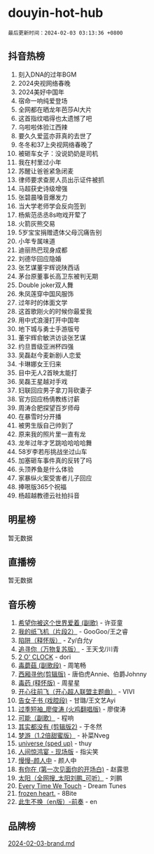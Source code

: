 # douyin-hot-hub

`最后更新时间：2024-02-03 03:13:36 +0800`

## 抖音热榜

1. 刻入DNA的过年BGM
1. 2024央视网络春晚
1. 2024美好中国年
1. 宿命一响纯爱登场
1. 全网都在晒龙年芭莎AI大片
1. 这首指纹唱得也太遗憾了吧
1. 乌啦啦体验江西辣
1. 要久久爱蓝亦菲真的去世了
1. 冬冬和37上央视网络春晚了
1. 被砸车女子：没说奶奶是司机
1. 我在村里过小年
1. 苏醒让爸爸紧急闭麦
1. 律师要求查房人员出示证件被抓
1. 马超获史诗级增强
1. 张碧晨嗓音爆发力
1. 当大学老师学会反向签到
1. 杨紫范丞丞8s吻戏开荤了
1. 火箭灰熊交易
1. 5岁宝宝捐赠遗体父母沉痛告别
1. 小年专属味道
1. 迪丽热巴现身成都
1. 刘德华回应隐婚
1. 张艺谋董宇辉说陕西话
1. 茅台原董事长高卫东被判无期
1. Double joker双人舞
1. 朱凤莲穿中国风服饰
1. 过年时的体面文学
1. 这首歌刚火的时候你最爱我
1. 用中式浪漫打开中国年
1. 地下城与勇士手游版号
1. 董宇辉俞敏洪访谈张艺谋
1. 约旦晋级亚洲杯四强
1. 吴磊赵今麦新剧i人恋爱
1. 卡琳娜女王归来
1. 目中无人2首映太能打
1. 吴磊王星越对手戏
1. 妇联回应男子拿刀背砍妻子
1. 官方回应杨倩教练讨薪
1. 周涛合肥探望百岁师母
1. 在暴雪时分开播
1. 被男生版自己帅到了
1. 原来我的照片里一直有龙
1. 龙年过年才艺跳哈哈哈哈舞
1. 58岁李若彤挑战坐过山车
1. 加塞砸车事件真的反转了吗
1. 头顶养鱼是什么体验
1. 家暴纵火案受害者儿子回应
1. 捧哏版365个祝福
1. 杨超越教德云社拍抖音

## 明星榜

暂无数据

## 直播榜

暂无数据

## 音乐榜

1. [希望你被这个世界爱着 (副歌)](https://sf6-cdn-tos.douyinstatic.com/obj/tos-cn-ve-2774/oUHCmWQfZlE3QQBKBeD8rCFLpJzPgCpImhsxMt) - 许亚童
1. [我的纸飞机（片段2）](https://sf5-hl-cdn-tos.douyinstatic.com/obj/tos-cn-ve-2774/oM2ZrKcg2CD5AeRB2gkeXOFB1IxAGJdZPazYHf) - GooGoo/王之睿
1. [陷阱（释怀版）](https://sf5-hl-cdn-tos.douyinstatic.com/obj/tos-cn-ve-2774/oE8C21LeZrzKLDFfQYgMzx4GAIHageG5IzayY7) - Zy/白允y
1. [追寻你（万物复苏版）](https://sf3-cdn-tos.douyinstatic.com/obj/tos-cn-ve-2774/oYeAZJsbjIDit9APmBg8u6uDUQnHmoCf3gbo74) - 王天戈/川青
1. [2 O' CLOCK](https://sf5-hl-cdn-tos.douyinstatic.com/obj/tos-cn-ve-2774/oIUBICeqlYQHTigCBOnCMlwBZJkgiBjt1oDfbg) - dori
1. [毒蘑菇 (副歌段)](https://sf5-hl-cdn-tos.douyinstatic.com/obj/tos-cn-ve-2774/ocDEUsfdLjxnlFXtfogBCiQCEqYB7QZgZ8VViM) - 周笔畅
1. [西厢寻他(剪辑版)](https://sf5-hl-cdn-tos.douyinstatic.com/obj/tos-cn-ve-2774/oUsAVfAQKlRNxEv5qxvIB8o5qmIWUcXbzJKJhw) - 唐伯虎Annie、伯爵Johnny
1. [毒药 (释怀版)](https://sf3-cdn-tos.douyinstatic.com/obj/tos-cn-ve-2774/oYILMEAzspdZBIzy4frJNB8ZHPHWAhiwowd4Ad) - 周星星
1. [开心往前飞（开心超人联盟主题曲）](https://sf5-hl-cdn-tos.douyinstatic.com/obj/tos-cn-ve-2774/9d8fb7c82cf1421fb93a9fe925275e0a) - VIVI
1. [告女子书 (戏腔段)](https://sf6-cdn-tos.douyinstatic.com/obj/tos-cn-ve-2774/osCCzFxWgstBDi92ZfBB4ht7gQENBmQMAl0eI6) - 甘璐/王文艺Ayi
1. [过季短袖_廖俊涛 (火鸡翻唱版)](https://sf5-hl-cdn-tos.douyinstatic.com/obj/tos-cn-ve-2774/ogQVJl0tRBKxQgZji7YClFEBrVDeHpPTWfCZbQ) - 廖俊涛
1. [可能（副歌）](https://sf5-hl-cdn-tos.douyinstatic.com/obj/tos-cn-ve-2774/cde1731888894259b333569393c2fb51) - 程响
1. [其实都没有 (剪辑版2)](https://sf5-hl-cdn-tos.douyinstatic.com/obj/tos-cn-ve-2774/oEBNQenHZtBhxYjGgUDQk0BCHTigQafgFlbQ7k) - 于冬然
1. [梦游（1.2倍甜蜜版）](https://sf5-hl-cdn-tos.douyinstatic.com/obj/tos-cn-ve-2774/o4gyAUm8hwufoEABmwVIiQtHsFuGzAEEWtNMzo) - 补菜Nveg
1. [universe (sped up)](https://sf5-hl-cdn-tos.douyinstatic.com/obj/tos-cn-ve-2774/oIQnurQLDCsdYeegkM4CKuVb23MZBXtX6QB8bv) - thuy
1. [人间惊鸿宴 - 现场版](https://sf5-hl-cdn-tos.douyinstatic.com/obj/tos-cn-ve-2774/osF4mrPePAf2Yv8Wfr5fATCHZwL5h1QiGQAKwz) - 指尖笑
1. [慢慢-颜人中](https://sf5-hl-cdn-tos.douyinstatic.com/obj/tos-cn-ve-2774/ocjHNfBXdBxQNC8ZGAeoLMFTUgtBg8bkExunDC) - 颜人中
1. [有你在 (第一次见面你的开场白)](https://sf3-cdn-tos.douyinstatic.com/obj/tos-cn-ve-2774/oAthrQ3ClJBfI57uBoFEgNDYtNCZ0TSYQQfxQ0) - 赵露思
1. [太阳（全网搜_太阳刘鹏_可听）](https://sf5-hl-cdn-tos.douyinstatic.com/obj/tos-cn-ve-2774/ogWbyIQnlBFImVbeDocRdCIYtBHlbJXgfZMvgz) - 刘鹏
1. [Every Time We Touch](https://sf5-hl-cdn-tos.douyinstatic.com/obj/tos-cn-ve-2774/ogN6lUKQeBBfEVhIOMikG1CcJjugxk1tztZyhP) - Dream Tunes
1. [frozen heart.](https://sf5-hl-cdn-tos.douyinstatic.com/obj/tos-cn-ve-2774/oIIWJfyjIACZA9zQMtnJ6hQQhFC4vhCupoRBsO) - 8Bite
1. [此生不换（en版）-前奏](https://sf5-hl-cdn-tos.douyinstatic.com/obj/tos-cn-ve-2774/oMDvUGwhKrKYDEqXiMYEwxZqBWIJFA92CiLAO) - en

## 品牌榜

[2024-02-03-brand.md](2024-02-03-brand.md)
